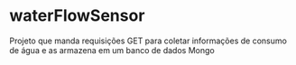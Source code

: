 # waterFlowSensor
Projeto que manda requisições GET para coletar informações de consumo de água e as armazena em um banco de dados Mongo
